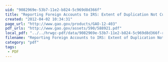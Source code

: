 ```yaml
---
uid: "9082969e-53b7-11e2-b824-5c969d8d366f"
title: "Reporting Foreign Accounts to IRS: Extent of Duplication Not Currently Known, but Requirements Can Be Clarified"
created: "2012-04-02 10:34:31"
page_url: "http://www.gao.gov/products/GAO-12-403"
pdf_urls: "http://www.gao.gov/assets/590/588921.pdf"
local_pdf: "../../hrwgc-pdf/data/9082969e-53b7-11e2-b824-5c969d8d366f-reporting-foreign-accounts-to-irs-extent-of-duplication-not-currently-known-but-requirements-can-be-clarified.pdf"
filename: "Reporting Foreign Accounts to IRS: Extent of Duplication Not Currently Known, but Requirements Can Be Clarified.html"
category: "pdf"
tags: 
 - PDF
---
```

